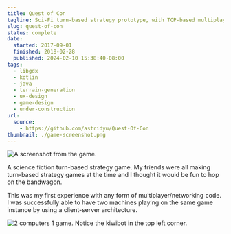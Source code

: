 ```yaml
---
title: Quest of Con
tagline: Sci-Fi turn-based strategy prototype, with TCP-based multiplayer!
slug: quest-of-con
status: complete
date:
  started: 2017-09-01
  finished: 2018-02-28
  published: 2024-02-10 15:38:40-08:00
tags:
  - libgdx
  - kotlin
  - java
  - terrain-generation
  - ux-design
  - game-design
  - under-construction
url:
  source:
    - https://github.com/astridyu/Quest-Of-Con
thumbnail: ./game-screenshot.png
---
```


![A screenshot from the game.](./game-screenshot.png)

A science fiction turn-based strategy game. My friends were all making
turn-based strategy games at the time and I thought it would be fun to hop on
the bandwagon.

This was my first experience with any form of multiplayer/networking code. I was
successfully able to have two machines playing on the same game instance by
using a client-server architecture.

![2 computers 1 game. Notice the kiwibot in the top left corner.](./multiplayer.jpg)
